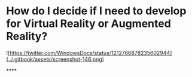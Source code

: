 # How do I decide if I need to develop for Virtual Reality or Augmented Reality?



![https://twitter.com/WindowsDocs/status/1212766878235602944](../.gitbook/assets/screenshot-146.png)

\*\*\*\*

